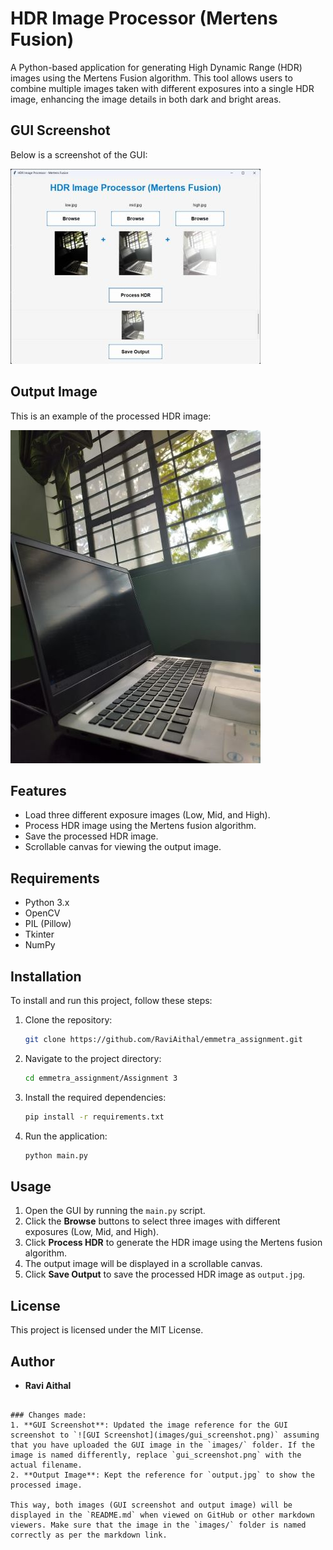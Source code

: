 # HDR Image Processor (Mertens Fusion)

A Python-based application for generating High Dynamic Range (HDR) images using the Mertens Fusion algorithm. This tool allows users to combine multiple images taken with different exposures into a single HDR image, enhancing the image details in both dark and bright areas.

## GUI Screenshot

Below is a screenshot of the GUI:

![GUI Screenshot](images/gui.jpg)

## Output Image

This is an example of the processed HDR image:

![Output Image](output.jpg)

## Features

- Load three different exposure images (Low, Mid, and High).
- Process HDR image using the Mertens fusion algorithm.
- Save the processed HDR image.
- Scrollable canvas for viewing the output image.

## Requirements

- Python 3.x
- OpenCV
- PIL (Pillow)
- Tkinter
- NumPy

## Installation

To install and run this project, follow these steps:

1. Clone the repository:
   ```bash
   git clone https://github.com/RaviAithal/emmetra_assignment.git
   ```

2. Navigate to the project directory:
   ```bash
   cd emmetra_assignment/Assignment 3
   ```

3. Install the required dependencies:
   ```bash
   pip install -r requirements.txt
   ```

4. Run the application:
   ```bash
   python main.py
   ```

## Usage

1. Open the GUI by running the `main.py` script.
2. Click the **Browse** buttons to select three images with different exposures (Low, Mid, and High).
3. Click **Process HDR** to generate the HDR image using the Mertens fusion algorithm.
4. The output image will be displayed in a scrollable canvas.
5. Click **Save Output** to save the processed HDR image as `output.jpg`.

## License

This project is licensed under the MIT License.

## Author

- **Ravi Aithal**
```

### Changes made:
1. **GUI Screenshot**: Updated the image reference for the GUI screenshot to `![GUI Screenshot](images/gui_screenshot.png)` assuming that you have uploaded the GUI image in the `images/` folder. If the image is named differently, replace `gui_screenshot.png` with the actual filename.
2. **Output Image**: Kept the reference for `output.jpg` to show the processed image.

This way, both images (GUI screenshot and output image) will be displayed in the `README.md` when viewed on GitHub or other markdown viewers. Make sure that the image in the `images/` folder is named correctly as per the markdown link.
